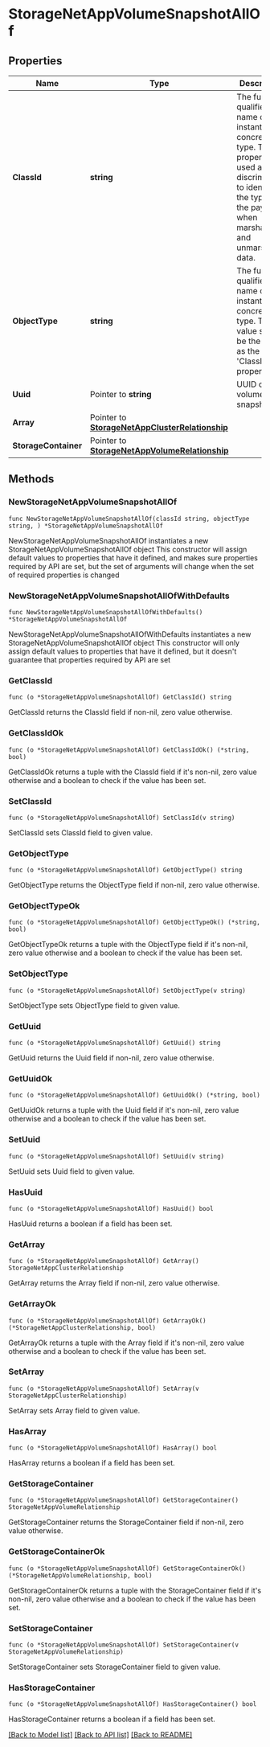 # StorageNetAppVolumeSnapshotAllOf

## Properties

Name | Type | Description | Notes
------------ | ------------- | ------------- | -------------
**ClassId** | **string** | The fully-qualified name of the instantiated, concrete type. This property is used as a discriminator to identify the type of the payload when marshaling and unmarshaling data. | [default to "storage.NetAppVolumeSnapshot"]
**ObjectType** | **string** | The fully-qualified name of the instantiated, concrete type. The value should be the same as the &#39;ClassId&#39; property. | [default to "storage.NetAppVolumeSnapshot"]
**Uuid** | Pointer to **string** | UUID of the volume snapshot. | [optional] [readonly] 
**Array** | Pointer to [**StorageNetAppClusterRelationship**](storage.NetAppCluster.Relationship.md) |  | [optional] 
**StorageContainer** | Pointer to [**StorageNetAppVolumeRelationship**](storage.NetAppVolume.Relationship.md) |  | [optional] 

## Methods

### NewStorageNetAppVolumeSnapshotAllOf

`func NewStorageNetAppVolumeSnapshotAllOf(classId string, objectType string, ) *StorageNetAppVolumeSnapshotAllOf`

NewStorageNetAppVolumeSnapshotAllOf instantiates a new StorageNetAppVolumeSnapshotAllOf object
This constructor will assign default values to properties that have it defined,
and makes sure properties required by API are set, but the set of arguments
will change when the set of required properties is changed

### NewStorageNetAppVolumeSnapshotAllOfWithDefaults

`func NewStorageNetAppVolumeSnapshotAllOfWithDefaults() *StorageNetAppVolumeSnapshotAllOf`

NewStorageNetAppVolumeSnapshotAllOfWithDefaults instantiates a new StorageNetAppVolumeSnapshotAllOf object
This constructor will only assign default values to properties that have it defined,
but it doesn't guarantee that properties required by API are set

### GetClassId

`func (o *StorageNetAppVolumeSnapshotAllOf) GetClassId() string`

GetClassId returns the ClassId field if non-nil, zero value otherwise.

### GetClassIdOk

`func (o *StorageNetAppVolumeSnapshotAllOf) GetClassIdOk() (*string, bool)`

GetClassIdOk returns a tuple with the ClassId field if it's non-nil, zero value otherwise
and a boolean to check if the value has been set.

### SetClassId

`func (o *StorageNetAppVolumeSnapshotAllOf) SetClassId(v string)`

SetClassId sets ClassId field to given value.


### GetObjectType

`func (o *StorageNetAppVolumeSnapshotAllOf) GetObjectType() string`

GetObjectType returns the ObjectType field if non-nil, zero value otherwise.

### GetObjectTypeOk

`func (o *StorageNetAppVolumeSnapshotAllOf) GetObjectTypeOk() (*string, bool)`

GetObjectTypeOk returns a tuple with the ObjectType field if it's non-nil, zero value otherwise
and a boolean to check if the value has been set.

### SetObjectType

`func (o *StorageNetAppVolumeSnapshotAllOf) SetObjectType(v string)`

SetObjectType sets ObjectType field to given value.


### GetUuid

`func (o *StorageNetAppVolumeSnapshotAllOf) GetUuid() string`

GetUuid returns the Uuid field if non-nil, zero value otherwise.

### GetUuidOk

`func (o *StorageNetAppVolumeSnapshotAllOf) GetUuidOk() (*string, bool)`

GetUuidOk returns a tuple with the Uuid field if it's non-nil, zero value otherwise
and a boolean to check if the value has been set.

### SetUuid

`func (o *StorageNetAppVolumeSnapshotAllOf) SetUuid(v string)`

SetUuid sets Uuid field to given value.

### HasUuid

`func (o *StorageNetAppVolumeSnapshotAllOf) HasUuid() bool`

HasUuid returns a boolean if a field has been set.

### GetArray

`func (o *StorageNetAppVolumeSnapshotAllOf) GetArray() StorageNetAppClusterRelationship`

GetArray returns the Array field if non-nil, zero value otherwise.

### GetArrayOk

`func (o *StorageNetAppVolumeSnapshotAllOf) GetArrayOk() (*StorageNetAppClusterRelationship, bool)`

GetArrayOk returns a tuple with the Array field if it's non-nil, zero value otherwise
and a boolean to check if the value has been set.

### SetArray

`func (o *StorageNetAppVolumeSnapshotAllOf) SetArray(v StorageNetAppClusterRelationship)`

SetArray sets Array field to given value.

### HasArray

`func (o *StorageNetAppVolumeSnapshotAllOf) HasArray() bool`

HasArray returns a boolean if a field has been set.

### GetStorageContainer

`func (o *StorageNetAppVolumeSnapshotAllOf) GetStorageContainer() StorageNetAppVolumeRelationship`

GetStorageContainer returns the StorageContainer field if non-nil, zero value otherwise.

### GetStorageContainerOk

`func (o *StorageNetAppVolumeSnapshotAllOf) GetStorageContainerOk() (*StorageNetAppVolumeRelationship, bool)`

GetStorageContainerOk returns a tuple with the StorageContainer field if it's non-nil, zero value otherwise
and a boolean to check if the value has been set.

### SetStorageContainer

`func (o *StorageNetAppVolumeSnapshotAllOf) SetStorageContainer(v StorageNetAppVolumeRelationship)`

SetStorageContainer sets StorageContainer field to given value.

### HasStorageContainer

`func (o *StorageNetAppVolumeSnapshotAllOf) HasStorageContainer() bool`

HasStorageContainer returns a boolean if a field has been set.


[[Back to Model list]](../README.md#documentation-for-models) [[Back to API list]](../README.md#documentation-for-api-endpoints) [[Back to README]](../README.md)


